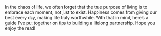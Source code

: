 In the chaos of life, we often forget that the true purpose of living is to embrace each moment, not just to exist. Happiness comes from giving our best every day, making life truly worthwhile. With that in mind, here’s a guide I’ve put together on tips to building a lifelong partnership. Hope you enjoy the read!
